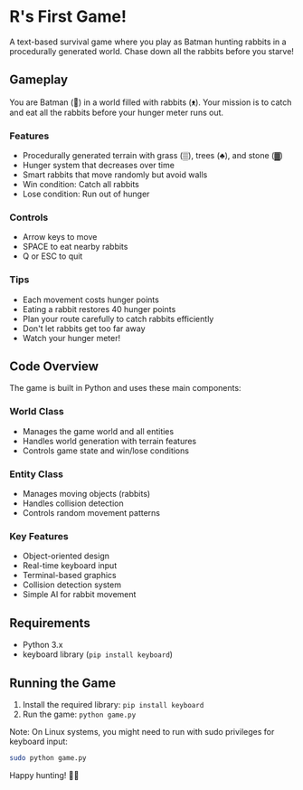 # R's First Game!

A text-based survival game where you play as Batman hunting rabbits in a procedurally generated world. Chase down all the rabbits before you starve!

## Gameplay

You are Batman (🦇) in a world filled with rabbits (ᴥ). Your mission is to catch and eat all the rabbits before your hunger meter runs out.

### Features
- Procedurally generated terrain with grass (▒), trees (♣), and stone (▓)
- Hunger system that decreases over time
- Smart rabbits that move randomly but avoid walls
- Win condition: Catch all rabbits
- Lose condition: Run out of hunger

### Controls
- Arrow keys to move
- SPACE to eat nearby rabbits
- Q or ESC to quit

### Tips
- Each movement costs hunger points
- Eating a rabbit restores 40 hunger points
- Plan your route carefully to catch rabbits efficiently
- Don't let rabbits get too far away
- Watch your hunger meter!

## Code Overview

The game is built in Python and uses these main components:

### World Class
- Manages the game world and all entities
- Handles world generation with terrain features
- Controls game state and win/lose conditions

### Entity Class
- Manages moving objects (rabbits)
- Handles collision detection
- Controls random movement patterns

### Key Features
- Object-oriented design
- Real-time keyboard input
- Terminal-based graphics
- Collision detection system
- Simple AI for rabbit movement

## Requirements
- Python 3.x
- keyboard library (`pip install keyboard`)

## Running the Game
1. Install the required library: `pip install keyboard`
2. Run the game: `python game.py`

Note: On Linux systems, you might need to run with sudo privileges for keyboard input:
```bash
sudo python game.py
```

Happy hunting! 🦇🐰